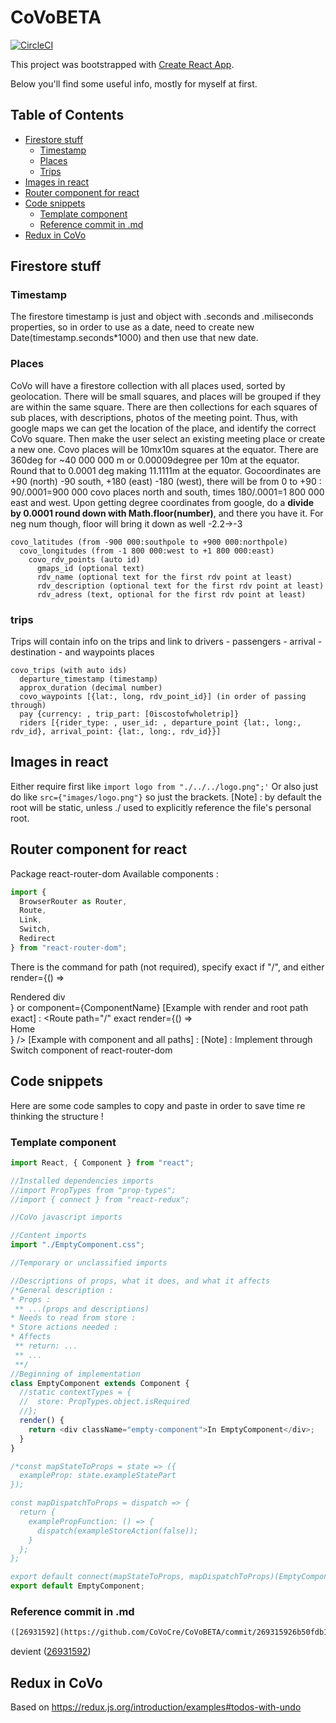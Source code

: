 # CoVoBETA

[![CircleCI](https://circleci.com/gh/CoVoCre/CoVoBETA/tree/master.svg?style=svg)](https://circleci.com/gh/CoVoCre/CoVoBETA/tree/master)

This project was bootstrapped with [Create React App](https://github.com/facebookincubator/create-react-app).

Below you'll find some useful info, mostly for myself at first.

## Table of Contents

- [Firestore stuff](#firestore-stuff)
  - [Timestamp](#timestamp)
  - [Places](#places)
  - [Trips](#trips)
- [Images in react](#images-in-react)
- [Router component for react](#router-component-for-react)
- [Code snippets](#code-snippets)
  - [Template component](#template-component)
  - [Reference commit in .md](#commit-md)
- [Redux in CoVo](#redux-in-covo)

## Firestore stuff

### Timestamp

The firestore timestamp is just and object with .seconds and .miliseconds properties, so in order to use as a date, need to create new Date(timestamp.seconds\*1000) and then use that new date.

### Places

CoVo will have a firestore collection with all places used, sorted by geolocation.
There will be small squares, and places will be grouped if they are within the same square. There are then collections for each squares of sub places, with descriptions, photos of the meeting point.
Thus, with google maps we can get the location of the place, and identify the correct CoVo square. Then make the user select an existing meeting place or create a new one.
Covo places will be 10mx10m squares at the equator. There are 360deg for ~40 000 000 m or 0.00009degree per 10m at the equator. Round that to 0.0001 deg making 11.1111m at the equator.
Gocoordinates are +90 (north) -90 south, +180 (east) -180 (west), there will be from 0 to +90 : 90/.0001=900 000 covo places north and south, times 180/.0001=1 800 000 east and west.
Upon getting degree coordinates from google, do a **divide by 0.0001 round down with Math.floor(number)**, and there you have it. For neg num though, floor will bring it down as well -2.2->-3

```
covo_latitudes (from -900 000:southpole to +900 000:northpole)
  covo_longitudes (from -1 800 000:west to +1 800 000:east)
    covo_rdv_points (auto id)
      gmaps_id (optional text)
      rdv_name (optional text for the first rdv point at least)
      rdv_description (optional text for the first rdv point at least)
      rdv_adress (text, optional for the first rdv point at least)
```

### trips

Trips will contain info on the trips and link to drivers - passengers - arrival - destination - and waypoints places

```
covo_trips (with auto ids)
  departure_timestamp (timestamp)
  approx_duration (decimal number)
  covo_waypoints [{lat:, long, rdv_point_id}] (in order of passing through)
  pay {currency: , trip_part: [0iscostofwholetrip]}
  riders [{rider_type: , user_id: , departure_point {lat:, long:, rdv_id}, arrival_point: {lat:, long:, rdv_id}}]
```

## Images in react

Either require first like `import logo from "./../../logo.png";'`
Or also just do like `src={"images/logo.png"}` so just the brackets.
[Note] : by default the root will be static, unless ./ used to explicitly reference the file's personal root.

## Router component for react

Package react-router-dom
Available components :

```js
import {
  BrowserRouter as Router,
  Route,
  Link,
  Switch,
  Redirect
} from "react-router-dom";
```

There is the command for path (not required), specify exact if "/", and either render={() => <div>Rendered div</div>} or component={ComponentName}
[Example with render and root path exact] : <Route path="/" exact render={() => <div>Home</div>} />
[Example with component and all paths] :<Route component={NoMatch} />
[Note] : Implement through Switch component of react-router-dom

## Code snippets

Here are some code samples to copy and paste in order to save time re thinking the structure !

### Template component

```js
import React, { Component } from "react";

//Installed dependencies imports
//import PropTypes from "prop-types";
//import { connect } from "react-redux";

//CoVo javascript imports

//Content imports
import "./EmptyComponent.css";

//Temporary or unclassified imports

//Descriptions of props, what it does, and what it affects
/*General description :
* Props :
 ** ...(props and descriptions)
* Needs to read from store :
* Store actions needed :
* Affects
 ** return: ...
 ** ...
 **/
//Beginning of implementation
class EmptyComponent extends Component {
  //static contextTypes = {
  //  store: PropTypes.object.isRequired
  //};
  render() {
    return <div className="empty-component">In EmptyComponent</div>;
  }
}

/*const mapStateToProps = state => ({
  exampleProp: state.exampleStatePart
});

const mapDispatchToProps = dispatch => {
  return {
    examplePropFunction: () => {
      dispatch(exampleStoreAction(false));
    }
  };
};

export default connect(mapStateToProps, mapDispatchToProps)(EmptyComponent);*/
export default EmptyComponent;
```

### Reference commit in .md

```txt
([26931592](https://github.com/CoVoCre/CoVoBETA/commit/269315926b50fdb199967e17aa3292e051a81444))
```

devient
([26931592](https://github.com/CoVoCre/CoVoBETA/commit/269315926b50fdb199967e17aa3292e051a81444))

## Redux in CoVo

Based on https://redux.js.org/introduction/examples#todos-with-undo
